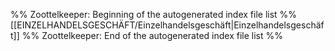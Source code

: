 %% Zoottelkeeper: Beginning of the autogenerated index file list %%
[[EINZELHANDELSGESCHÄFT/Einzelhandelsgeschäft|Einzelhandelsgeschäft]]
%% Zoottelkeeper: End of the autogenerated index file list %%
